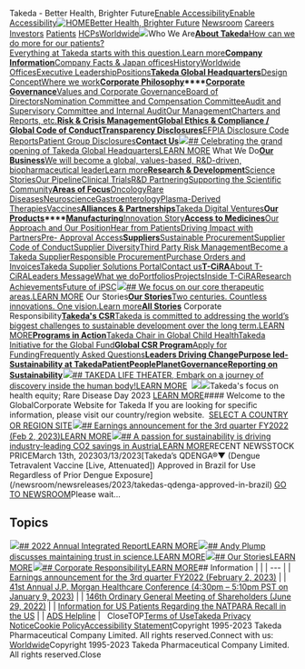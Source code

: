 
Takeda - Better Health, Brighter Future[Enable Accessibility](#)[Enable Accessibility](#)[![HOME](https://assets-dam.takeda.com/image/upload/v1/legacy-dotcom/globalassets/corporate/takeda_logo)Better Health, Brighter Future](/) [Newsroom](/newsroom/) [Careers](/careers/) [Investors](/investors/) [Patients](/patients/) [HCPs](/hcps/)[Worldwide](/worldwide/)[![](https://assets-dam.takeda.com/image/upload/v1/legacy-dotcom/globalassets/corporate/takeda_logo)](/)Who We Are[**About Takeda**How can we do more for our patients?  
Everything at Takeda starts with this question.Learn more](/who-we-are/)**[Company Information](/who-we-are/company-information/)**[Company Facts & Japan offices](/who-we-are/company-information/company-facts/)[History](/who-we-are/company-information/history/)[Worldwide Offices](/who-we-are/company-information/worldwide-offices/)[Executive Leadership](/who-we-are/company-information/executive-leadership/)[Positions](/who-we-are/company-information/Positions/)**[Takeda Global Headquarters](/who-we-are/Takeda-Global-Headquarters/)**[Design Concept](/who-we-are/Takeda-Global-Headquarters/design-concept/)[Where we work](/who-we-are/Takeda-Global-Headquarters/Where-we-work/)**[Corporate Philosophy](/who-we-are/corporate-philosophy/)****[Corporate Governance](/who-we-are/corporate-governance/)**[Values and Corporate Governance](/who-we-are/corporate-governance/value/)[Board of Directors](/who-we-are/corporate-governance/board-of-directors/)[Nomination Committee and Compensation Committee](/who-we-are/corporate-governance/nomination-and-compensation-committee/)[Audit and Supervisory Committee and Internal Audit](/who-we-are/corporate-governance/audit/)[Our Management](/who-we-are/corporate-governance/corporate-management/)[Charters and Reports, etc.](/who-we-are/corporate-governance/charters-and-reports/)**[Risk & Crisis Management](/who-we-are/risk-crisis-management/)****[Global Ethics & Compliance / Global Code of Conduct](/who-we-are/global-ethics-compliance/)****[Transparency Disclosures](/who-we-are/transparency-disclosures/)**[EFPIA Disclosure Code Reports](/who-we-are/transparency-disclosures/efpia-disclosure-code-reports/)[Patient Group Disclosures](/who-we-are/transparency-disclosures/patient-organization-funding/)**[Contact Us](/who-we-are/contact-us/)**[![](data:image/gif;base64,R0lGODlhAQABAIAAAAAAAP///yH5BAEAAAAALAAAAAABAAEAAAIBRAA7)![](https://assets-dam.takeda.com/image/upload/c_lfill,w_3840/q_auto:eco/f_auto/v1/legacy-dotcom/siteassets/system/top/howwework_logo_1600x900)## 
Celebrating the grand opening of Takeda Global HeadquartersLEARN MORE](/who-we-are/Takeda-Global-Headquarters/) What We Do[**Our Business**We will become a global, values-based, R&D-driven, biopharmaceutical leaderLearn more](/what-we-do/)**[Research & Development](/what-we-do/research-and-development/)**[Science Stories](/what-we-do/research-and-development/science-stories/)[Our Pipeline](/what-we-do/research-and-development/our-pipeline/)[Clinical Trials](/what-we-do/research-and-development/takeda-clinical-trial-transparency/)[R&D Partnering](/what-we-do/research-and-development/rd-partnering/)[Supporting the Scientific Community](/what-we-do/research-and-development/Supporting-Scientific-Community/)**[Areas of Focus](/what-we-do/areas-of-focus/)**[Oncology](/en/shortcut_content_140926/)[Rare Diseases](/what-we-do/areas-of-focus/rare-diseases/)[Neuroscience](/what-we-do/areas-of-focus/neuroscience/)[Gastroenterology](/what-we-do/areas-of-focus/gastroenterology/)[Plasma-Derived Therapies](/what-we-do/areas-of-focus/plasma-derived-therapies/)[Vaccines](/what-we-do/areas-of-focus/vaccines/)**[Alliances & Partnerships](/what-we-do/alliances-partnerships/)**[Takeda Digital Ventures](/what-we-do/alliances-partnerships/tdv/)**[Our Products](/what-we-do/our-products/)****[Manufacturing](/what-we-do/manufacturing/)**[Innovation Story](/what-we-do/manufacturing/innovation-story/)**[Access to Medicines](/what-we-do/access-to-medicines/)**[Our Approach and Our Position](/what-we-do/access-to-medicines/approach-and-position/)[Hear from Patients](/what-we-do/access-to-medicines/hear-from-patients/)[Driving Impact with Partners](/what-we-do/access-to-medicines/driving-impact/)[Pre- Approval Access](/what-we-do/access-to-medicines/pre-approval-access/)**[Suppliers](/what-we-do/suppliers/)**[Sustainable Procurement](/what-we-do/suppliers/sustainable-procurement/)[Supplier Code of Conduct](/what-we-do/suppliers/supplier-code-of-conduct/)[Supplier Diversity](/what-we-do/suppliers/supplier-diversity/)[Third Party Risk Management](/what-we-do/suppliers/third-party-risk-management/)[Become a Takeda Supplier](/what-we-do/suppliers/becoming-a-takeda-supplier/)[Responsible Procurement](/what-we-do/suppliers/responsible-procurement/)[Purchase Orders and Invoices](/what-we-do/suppliers/purchase-orders-and-invoices/)[Takeda Supplier Solutions Portal](/what-we-do/suppliers/takeda-supplier-solutions-portal/)[Contact us](/what-we-do/suppliers/contact-us/)**[T-CiRA](/what-we-do/t-cira/)**[About T-CiRA](/what-we-do/t-cira/about/)[Leaders Message](/what-we-do/t-cira/leaders/)[What we do](/what-we-do/t-cira/whatwedo/)[Portfolios](/what-we-do/t-cira/portfolios/)[Projects](/what-we-do/t-cira/members/)[Inside T-CiRA](/what-we-do/t-cira/inside/)[Research Achievements](/what-we-do/t-cira/achievements/)[Future of iPSC](/what-we-do/t-cira/future/)[![](data:image/gif;base64,R0lGODlhAQABAIAAAAAAAP///yH5BAEAAAAALAAAAAABAAEAAAIBRAA7)![](https://assets-dam.takeda.com/image/upload/c_lfill,w_3840/q_auto:eco/f_auto/v1/legacy-dotcom/siteassets/en-gb/home/what-we-do/2.2therapeuticareas_block_003)## 
We focus on our core therapeutic areas.LEARN MORE](/what-we-do/areas-of-focus/) Our Stories[**Our Stories**Two centuries. Countless innovations. One vision.Learn more](/our-stories/)**[All Stories](/our-stories/all-stories/)** Corporate Responsibility[**Takeda's CSR**Takeda is committed to addressing the world’s biggest challenges to sustainable development over the long term.LEARN MORE](/corporate-responsibility/)**[Programs in Action](/corporate-responsibility/programs-in-action/)**[Takeda Chair in Global Child Health](/corporate-responsibility/programs-in-action/takeda-chair/)[Takeda Initiative for the Global Fund](/corporate-responsibility/programs-in-action/takeda-initiative/)**[Global CSR Program](/corporate-responsibility/global-csr-program/)**[Apply for Funding](/corporate-responsibility/global-csr-program/apply/)[Frequently Asked Questions](/corporate-responsibility/global-csr-program/faq/)**[Leaders Driving Change](/corporate-responsibility/leaders-driving-change/)****[Purpose led-Sustainability at Takeda](/corporate-responsibility/purpose-led-sustainability-at-takeda/)****[Patient](/corporate-responsibility/patient/)****[People](/corporate-responsibility/people/)****[Planet](/corporate-responsibility/planet/)****[Governance](/corporate-responsibility/governance/)****[Reporting on Sustainability](/corporate-responsibility/reporting-on-sustainability2/)**[![](data:image/gif;base64,R0lGODlhAQABAIAAAAAAAP///yH5BAEAAAAALAAAAAABAAEAAAIBRAA7)![](https://assets-dam.takeda.com/image/upload/c_lfill,w_3840/q_auto:eco/f_auto/v1/legacy-dotcom/siteassets/jp/home/corporate-responsibility/takeda-life-theater/01_herobanner)## 
TAKEDA LIFE THEATER, Embark on a journey of discovery inside the human body!LEARN MORE](/corporate-responsibility/life-theater/)  [![](https://assets-dam.takeda.com/image/upload/c_lfill,w_3840/w_1000,ar_16:9,c_fill,g_auto,e_sharpen/q_auto:eco/f_auto/v1/siteassets/system/what-we-do/areas-of-focus/rare-diseases/rare-disease-day/GettyImages-1138269305)![](https://assets-dam.takeda.com/image/upload/c_lfill,w_3840/w_1000,ar_16:9,c_fill,g_auto,e_sharpen/q_auto:eco/f_auto/v1/siteassets/system/what-we-do/areas-of-focus/rare-diseases/rare-disease-day/GettyImages-1138269305)](/what-we-do/areas-of-focus/rare-diseases/rare-disease-day-2023)Takeda's focus on health equity; Rare Disease Day 2023
[LEARN MORE](/what-we-do/areas-of-focus/rare-diseases/rare-disease-day-2023)#### Welcome to the GlobalCorporate Website for Takeda
If you are looking for specific information,
please visit our country/region website. 
[SELECT A COUNTRY OR REGION SITE](/worldwide/)[![](data:image/gif;base64,R0lGODlhAQABAIAAAAAAAP///yH5BAEAAAAALAAAAAABAAEAAAIBRAA7)![](https://assets-dam.takeda.com/image/upload/c_lfill,w_3840/q_auto:eco/f_auto/v1/siteassets/system/investors/financial_1600x900)## 
Earnings announcement for the 3rd quarter FY2022 (Feb 2, 2023)LEARN MORE](/investors/financial-results/)[![](data:image/gif;base64,R0lGODlhAQABAIAAAAAAAP///yH5BAEAAAAALAAAAAABAAEAAAIBRAA7)![](https://assets-dam.takeda.com/image/upload/c_lfill,w_3840/q_auto:eco/f_auto/v1/legacy-dotcom/siteassets/system/our-stories/a-passion-for-sustainability-is-driving-industry-leading-co2-savings-in-austria/vienna_first-industry-green-building-in-gold-in-austria)## 
A passion for sustainability is driving industry-leading CO2 savings in AustriaLEARN MORE](/our-stories/all-stories/stories/a-passion-for-sustainability-is-driving-industry-leading-co2-savings-in-austria/)RECENT NEWSSTOCK PRICEMarch 13th, 202303/13/2023[Takeda’s QDENGA®▼ (Dengue Tetravalent Vaccine \[Live, Attenuated]) Approved in Brazil for Use Regardless of Prior Dengue Exposure](/newsroom/newsreleases/2023/takedas-qdenga-approved-in-brazil) [GO TO NEWSROOM](https://www.takeda.com/newsroom/)Please wait...
## Topics
[![](data:image/gif;base64,R0lGODlhAQABAIAAAAAAAP///yH5BAEAAAAALAAAAAABAAEAAAIBRAA7)![](https://assets-dam.takeda.com/image/upload/c_lfill,w_3840/q_auto:eco/f_auto/v1/legacy-dotcom/siteassets/system/investors/annual-integrated-report_icon)## 
2022 Annual Integrated ReportLEARN MORE](/corporate-responsibility/reporting-on-sustainability/annual-integrated-report/)[![](data:image/gif;base64,R0lGODlhAQABAIAAAAAAAP///yH5BAEAAAAALAAAAAABAAEAAAIBRAA7)![](https://assets-dam.takeda.com/image/upload/c_lfill,w_3840/q_auto:eco/f_auto/v1/siteassets/system/newsroom/featured-topics/luck-is-not-a-strategy-the-world-needs-to-start-preparing-now-for-the-next-pandemic/andy_plump)## 
Andy Plump discusses maintaining trust in science.LEARN MORE](/newsroom/featured-topics/maintaining-trust-in-science-is-crucial-to-public-health-heres-how-the-biopharma-industry-can-help/)[![](data:image/gif;base64,R0lGODlhAQABAIAAAAAAAP///yH5BAEAAAAALAAAAAABAAEAAAIBRAA7)![](https://assets-dam.takeda.com/image/upload/c_lfill,w_3840/q_auto:eco/f_auto/v1/legacy-dotcom/siteassets/system/newsroom/featured-topics/building-on-research-to-bring-innovation-to-patients/t-cira-preview-image---mobile)## 
Our StoriesLEARN MORE](/our-stories/)[![](data:image/gif;base64,R0lGODlhAQABAIAAAAAAAP///yH5BAEAAAAALAAAAAABAAEAAAIBRAA7)![](https://assets-dam.takeda.com/image/upload/c_lfill,w_3840/q_auto:eco/f_auto/v1/legacy-dotcom/globalassets/system/corporate-responsibility/csr_ogp)## 
Corporate ResponsibilityLEARN MORE](/corporate-responsibility/)## Information
|  |
| --- |
| [Earnings announcement for the 3rd quarter FY2022 (February 2, 2023)](https://www.takeda.com/investors/financial-results/) |
| [41st Annual J.P. Morgan Healthcare Conference (4:30pm – 5:10pm PST on January 9, 2023)](https://www.takeda.com/investors/ir-events/) |
| [146th Ordinary General Meeting of Shareholders (June 29, 2022)](https://www.takeda.com/investors/shareholders-meetings/) |
| [Information for US Patients Regarding the NATPARA Recall in the US](https://www.natpara.com/recall#/latest-updates) |
| [ADS Helpline](https://www.takeda.com/investors/stock-and-shares/procedure/) |
 
CloseTOP[Terms of Use](/terms-of-use/)[Takeda Privacy Notice](/privacy-notice/)[Cookie Policy](/cookie-policy/)[Accessibility Statement](/accessibility-statement/?lang=en)Copyright 1995-2023 Takeda Pharmaceutical Company Limited. All rights reserved.Connect with us:    [Worldwide](/worldwide/)Copyright 1995-2023 Takeda Pharmaceutical Company Limited. All rights reserved.Close
